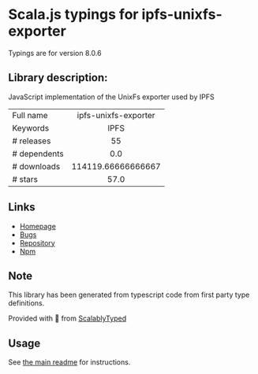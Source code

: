 
# Scala.js typings for ipfs-unixfs-exporter

Typings are for version 8.0.6

## Library description:
JavaScript implementation of the UnixFs exporter used by IPFS

|                    |                 |
| ------------------ | :-------------: |
| Full name          | ipfs-unixfs-exporter |
| Keywords           | IPFS |
| # releases         | 55 |
| # dependents       | 0.0 |
| # downloads        | 114119.66666666667 |
| # stars            | 57.0 |

## Links
- [Homepage](https://github.com/ipfs/js-ipfs-unixfs/tree/master/packages/ipfs-unixfs-exporter#readme)
- [Bugs](https://github.com/ipfs/js-ipfs-unixfs/issues)
- [Repository](https://github.com/ipfs/js-ipfs-unixfs)
- [Npm](https://www.npmjs.com/package/ipfs-unixfs-exporter)
    


## Note
This library has been generated from typescript code from first party type definitions.

Provided with :purple_heart: from [ScalablyTyped](https://github.com/oyvindberg/ScalablyTyped)

## Usage
See [the main readme](../../readme.md) for instructions.


